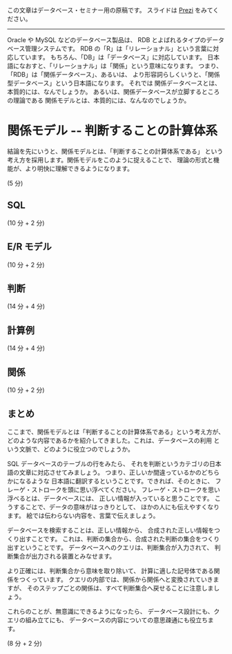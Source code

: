 この文章はデータベース・セミナー用の原稿です。
スライドは [Prezi] をみてください。

------------------------------------------------------------------

Oracle や MySQL などのデータベース製品は、
RDB とよばれるタイプのデータベース管理システムです。
RDB の「R」は「リレーショナル」という言葉に対応しています。
もちろん、「DB」は「データベース」に対応しています。
日本語になおすと、「リレーショナル」は「関係」という意味になります。
つまり、「RDB」は「関係データベース」、あるいは、
より形容詞らしくいうと、「関係型データベース」という日本語になります。
それでは 関係データベースとは、本質的には、なんでしょうか。
あるいは、関係データベースが立脚するところの理論である
関係モデルとは、本質的には、なんなのでしょうか。


関係モデル -- 判断することの計算体系
==================================================================

結論を先にいうと、関係モデルとは、「判断することの計算体系である」
という考え方を採用します。関係モデルをこのように捉えることで、
理論の形式と機能が、より明快に理解できるようになります。

(5 分)


SQL
------------------------------------------------------------------
(10 分 + 2 分)


E/R モデル
------------------------------------------------------------------
(10 分 + 2 分)


判断
------------------------------------------------------------------
(14 分 + 4 分)


計算例
------------------------------------------------------------------

(14 分 + 4 分)


関係
------------------------------------------------------------------
(10 分 + 2 分)


まとめ
------------------------------------------------------------------

ここまで、関係モデルとは「判断することの計算体系である」という考え方が、
どのような内容であるかを紹介してきました。これは、データベースの利用
という文脈で、どのように役立つのでしょうか。

SQL データベースのテーブルの行をみたら、
それを判断というカテゴリの日本語の文章に対応させてみましょう。
つまり、正しいか間違っているかのどちらかになるような
日本語に翻訳するということです。できれば、そのときに、
フレーゲ・ストロークを頭に思い浮べてください。
フレーゲ・ストロークを思い浮べるとは、データベースには、
正しい情報が入っていると思うことです。
こうすることで、データの意味がはっきりとして、
ほかの人にも伝えやすくなります。
絵では伝わらない内容を、言葉で伝えましょう。

データベースを検索することは、正しい情報から、
合成された正しい情報をつくり出すことです。
これは、判断の集合から、合成された判断の集合をつくり出すということです。
データベースへのクエリは、判断集合が入力されて、
判断集合が出力される装置とみなせます。

より正確には、判断集合から意味を取り除いて、
計算に適した記号体である関係をつくっています。
クエリの内部では、関係から関係へと変換されていきますが、
そのステップごとの関係は、すべて判断集合へ戻せることに注意しましょう。

これらのことが、無意識にできるようになったら、
データベース設計にも、クエリの組み立てにも、
データベースの内容についての意思疎通にも役立ちます。

(8 分 + 2 分)


[Prezi]: http://prezi.com/s6wwdlz9vr1t/presentation/

